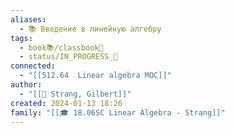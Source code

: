 ```yaml
---
aliases:
  - 📚 Введение в линейную алгебру
tags:
  - book📚/classbook📖
  - status/IN_PROGRESS_🌿
connected:
  - "[[512.64  Linear algebra MOC]]"
author:
  - "[[👤 Strang, Gilbert]]"
created: 2024-01-13 18:26
family: "[[🎓 18.06SC Linear Algebra - Strang]]"
---
```




